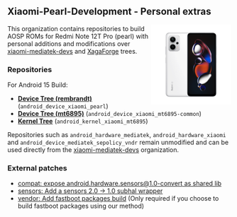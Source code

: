 ## Xiaomi-Pearl-Development - Personal extras
<img align="right" width="180" height="180" src="https://github.com/Xiaomi-Pearl-Development/.github/blob/main/profile/RedmiNote12TPro.png">

This organization contains repositories to build AOSP ROMs for Redmi Note 12T Pro (pearl) with personal additions and modifications over [xiaomi-mediatek-devs](https://github.com/xiaomi-mediatek-devs) and [XagaForge](https://github.com/XagaForge) trees.

### Repositories
For Android 15 Build:
* [**Device Tree (rembrandt)**](https://github.com/Xiaomi-Pearl-Development/android_device_xiaomi_pearl.git) (`android_device_xiaomi_pearl`)
* [**Device Tree (mt6895)**](https://github.com/Xiaomi-Pearl-Development/android_device_xiaomi_mt6895-common.git) (`android_device_xiaomi_mt6895-common`)
* [**Kernel Tree**](https://github.com/Xiaomi-Pearl-Development/android_kernel_xiaomi_mt6895.git) (`android_kernel_xiaomi_mt6895`)

Repositories such as `android_hardware_mediatek`, `android_hardware_xiaomi` and `android_device_mediatek_sepolicy_vndr` remain unmodified and can be used directly from the [xiaomi-mediatek-devs](https://github.com/xiaomi-mediatek-devs) organization.


### External patches
* [compat: expose android.hardware.sensors@1.0-convert as shared lib](https://review.lineageos.org/c/400894)
* [sensors: Add a sensors 2.0 -> 1.0 subhal wrapper](https://github.com/bengris32/android_hardware_lineage_interfaces/commit/cacfae73e44d18f8bba2bbe327d5c0d5cbafe4f1)
* [vendor: Add fastboot packages build](https://github.com/AresOS-UDC/vendor_lineage/commit/19afe7c7e98c9ff5f57c57d09edfa954142e65b6) (Only required if you choose to build fastboot packages using our method)
